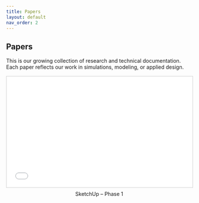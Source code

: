 ```yaml
---
title: Papers
layout: default
nav_order: 2
---
```


## Papers

This is our growing collection of research and technical documentation. Each paper reflects our work in simulations, modeling, or applied design.

<div style="display: flex; gap: 20px; flex-wrap: wrap; justify-content: space-between; margin-top: 1rem;">

  <div style="flex: 1; min-width: 300px;">
    <iframe src="/assets/pdfs/First_Project___Simplication_of_the_Gaussian_Integral.pdf" width="100%" height="300px" style="border:1px solid #ccc;"></iframe>
    <p style="text-align: center; margin-top: 0.5rem;">SketchUp – Phase 1</p>
  </div>

</div>
